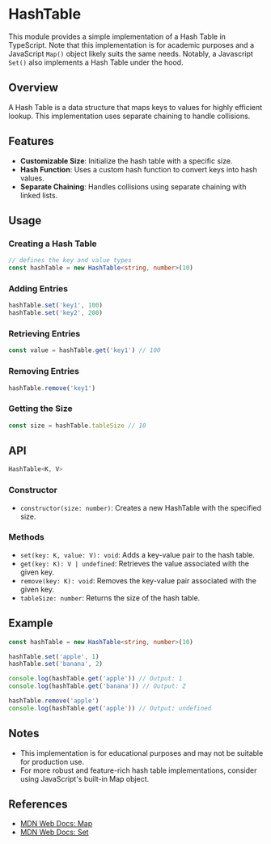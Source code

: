 # HashTable

This module provides a simple implementation of a Hash Table in TypeScript. Note that this implementation is for academic purposes and a JavaScript `Map()` object likely suits the same needs. Notably, a Javascript `Set()` also implements a Hash Table under the hood.

## Overview

A Hash Table is a data structure that maps keys to values for highly efficient lookup. This implementation uses separate chaining to handle collisions.

## Features

- **Customizable Size**: Initialize the hash table with a specific size.
- **Hash Function**: Uses a custom hash function to convert keys into hash values.
- **Separate Chaining**: Handles collisions using separate chaining with linked lists.

## Usage

### Creating a Hash Table

```typescript
// defines the key and value types
const hashTable = new HashTable<string, number>(10)
```

### Adding Entries

```typescript
hashTable.set('key1', 100)
hashTable.set('key2', 200)
```

### Retrieving Entries

```typescript
const value = hashTable.get('key1') // 100
```

### Removing Entries

```typescript
hashTable.remove('key1')
```

### Getting the Size

```typescript
const size = hashTable.tableSize // 10
```

## API

```typescript
HashTable<K, V>
```

### Constructor

- `constructor(size: number)`: Creates a new HashTable with the specified size.

### Methods

- `set(key: K, value: V): void`: Adds a key-value pair to the hash table.
- `get(key: K): V | undefined`: Retrieves the value associated with the given key.
- `remove(key: K): void`: Removes the key-value pair associated with the given key.
- `tableSize: number`: Returns the size of the hash table.

## Example

```typescript
const hashTable = new HashTable<string, number>(10)

hashTable.set('apple', 1)
hashTable.set('banana', 2)

console.log(hashTable.get('apple')) // Output: 1
console.log(hashTable.get('banana')) // Output: 2

hashTable.remove('apple')
console.log(hashTable.get('apple')) // Output: undefined
```

## Notes

- This implementation is for educational purposes and may not be suitable for production use.
- For more robust and feature-rich hash table implementations, consider using JavaScript's built-in Map object.

## References

- [MDN Web Docs: Map](https://developer.mozilla.org/en-US/docs/Web/JavaScript/Reference/Global_Objects/Map)
- [MDN Web Docs: Set](https://developer.mozilla.org/en-US/docs/Web/JavaScript/Reference/Global_Objects/Set)
